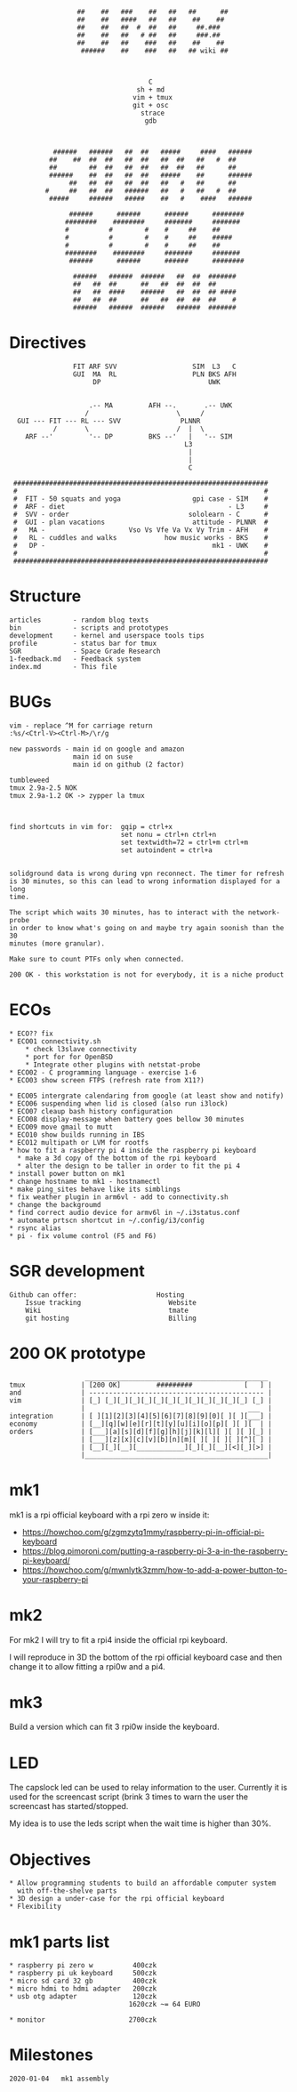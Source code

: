 
                     ##    ##   ###    ##   ##   ##      ##
                     ##    ##   ####   ##   ##    ##    ##
                     ##    ##   ##  #  ##   ##     ##.###
                     ##    ##   ##   # ##   ##     ###.##
                     ##    ##   ##    ###   ##    ##    ##
                      ######    ##    ###   ##   ## wiki ##



                                       C
                                    sh + md
                                   vim + tmux
                                   git + osc
                                     strace
                                      gdb



               ######   ######   ##  ##   #####     ####   ######
              ##    ##  ##  ##   ##  ##   ##  ##   ##   #  ##
              ##        ##  ##   ##  ##   ##  ##   ##      ##
              ######    ##  ##   ##  ##   #####    ##      ######
                   ##   ##  ##   ##  ##   ##   #   ##      ##
             #     ##   ##  ##   ######   ##   #   ##   #  ##
              #####     ######   #####    ##   #    ####   ######

                   ######      ######      ######      ########
                  ########    ########     #######     #######
                  #          #        #    #     ##    ##
                  #          #        #    #     ##    #####
                  #          #        #    #     ##    ##
                  ########    ########     #######     #######
                   ######      ######      ######      ########

                    ######   ######  ######   ##  ##  #######
                    ##   ##  ##      ##   ##  ##  ##  ##
                    ##   ##  ####    ######   ##  ##  ## ####
                    ##   ##  ##      ##   ##  ##  ##  ##    #
                    ######   ######  ######   ######  #######


# Directives

                    FIT ARF SVV                   SIM  L3   C
                    GUI  MA  RL                   PLN BKS AFH
                         DP                           UWK


                        .-- MA         AFH --.       .-- UWK
                       /                      \     /
      GUI --- FIT --- RL --- SVV               PLNNR
               /       \                      /  |  \
        ARF --'         '-- DP         BKS --'   |   '-- SIM
                                                L3
                                                 |
                                                 |
                                                 C

     ################################################################
     #                                                              #
     #  FIT - 50 squats and yoga                  gpi case - SIM    #
     #  ARF - diet                                         - L3     #
     #  SVV - order                              sololearn - C      #
     #  GUI - plan vacations                      attitude - PLNNR  #
     #   MA -                     Vso Vs Vfe Va Vx Vy Trim - AFH    #
     #   RL - cuddles and walks            how music works - BKS    #
     #   DP -                                          mk1 - UWK    #
     #                                                              #
     ################################################################

# Structure

    articles        - random blog texts
    bin             - scripts and prototypes
    development     - kernel and userspace tools tips
    profile         - status bar for tmux
    SGR             - Space Grade Research
    1-feedback.md   - Feedback system
    index.md        - This file

# BUGs

    vim - replace ^M for carriage return
    :%s/<Ctrl-V><Ctrl-M>/\r/g

    new passwords - main id on google and amazon
                    main id on suse
                    main id on github (2 factor)

    tumbleweed
    tmux 2.9a-2.5 NOK
    tmux 2.9a-1.2 OK -> zypper la tmux



    find shortcuts in vim for:  gqip = ctrl+x
                                set nonu = ctrl+n ctrl+n
                                set textwidth=72 = ctrl+m ctrl+m
                                set autoindent = ctrl+a


    solidground data is wrong during vpn reconnect. The timer for refresh
	is 30 minutes, so this can lead to wrong information displayed for a long
	time.

    The script which waits 30 minutes, has to interact with the network-probe
    in order to know what's going on and maybe try again soonish than the 30
    minutes (more granular).

    Make sure to count PTFs only when connected.

    200 OK - this workstation is not for everybody, it is a niche product

# ECOs

    * ECO?? fix 
    * ECO01 connectivity.sh
        * check l3slave connectivity
		* port for for OpenBSD
        * Integrate other plugins with netstat-probe
    * ECO02 - C programming language - exercise 1-6
    * ECO03 show screen FTPS (refresh rate from X11?)

    * ECO05 intergrate calendaring from google (at least show and notify)
	* ECO06 suspending when lid is closed (also run i3lock)
    * ECO07 cleaup bash history configuration
	* ECO08 display-message when battery goes bellow 30 minutes
    * ECO09 move gmail to mutt
    * ECO10 show builds running in IBS
    * ECO12 multipath or LVM for rootfs
    * how to fit a raspberry pi 4 inside the raspberry pi keyboard
      * make a 3d copy of the bottom of the rpi keyboard
      * alter the design to be taller in order to fit the pi 4
    * install power button on mk1
    * change hostname to mk1 - hostnamectl
    * make ping_sites behave like its simblings
    * fix weather plugin in arm6vl - add to connectivity.sh
    * change the backgroumd
    * find correct audio device for armv6l in ~/.i3status.conf
    * automate prtscn shortcut in ~/.config/i3/config
    * rsync alias
    * pi - fix volume control (F5 and F6)

# SGR development

    Github can offer:                    Hosting
        Issue tracking                      Website
        Wiki                                tmate
        git hosting                         Billing

# 200 OK prototype

                       ______________________________________________
    tmux              | [200 OK]         #########             [   ] |
    and               | -------------------------------------------- |
    vim               | [_] [_][_][_][_][_][_][_][_][_][_][_][_] [_] |
                      |                                         ___  |
    integration       | [ ][1][2][3][4][5][6][7][8][9][0][ ][ ][___] |
    economy           | [__][q][w][e][r][t][y][u][i][o][p][ ][ ][  | |
    orders            | [___][a][s][d][f][g][h][j][k][l][ ][ ][ ][_] |
                      | [___][z][x][c][v][b][n][m][ ][ ][ ][ ][^][ ] |
                      | [__][_][__][____________][_][_][__][<][_][>] |
                      |______________________________________________|

# mk1

mk1 is a rpi official keyboard with a rpi zero w inside it:

  * https://howchoo.com/g/zgmzytq1mmy/raspberry-pi-in-official-pi-keyboard
  * https://blog.pimoroni.com/putting-a-raspberry-pi-3-a-in-the-raspberry-pi-keyboard/
  * https://howchoo.com/g/mwnlytk3zmm/how-to-add-a-power-button-to-your-raspberry-pi

# mk2

For mk2 I will try to fit a rpi4 inside the official rpi keyboard.

I will reproduce in 3D the bottom of the rpi official keyboard case and
then change it to allow fitting a rpi0w and a pi4.

# mk3

Build a version which can fit 3 rpi0w inside the keyboard.

# LED

The capslock led can be used to relay information to the user. Currently
it is used for the screencast script (brink 3 times to warn the user the
screencast has started/stopped.

My idea is to use the leds script when the wait time is higher than 30%.

# Objectives

    * Allow programming students to build an affordable computer system
      with off-the-shelve parts
    * 3D design a under-case for the rpi official keyboard
    * Flexibility

# mk1 parts list

    * raspberry pi zero w          400czk
    * raspberry pi uk keyboard     500czk
    * micro sd card 32 gb          400czk
    * micro hdmi to hdmi adapter   200czk
    * usb otg adapter              120czk
                                  1620czk ~= 64 EURO

    * monitor                     2700czk

# Milestones

    2020-01-04   mk1 assembly
